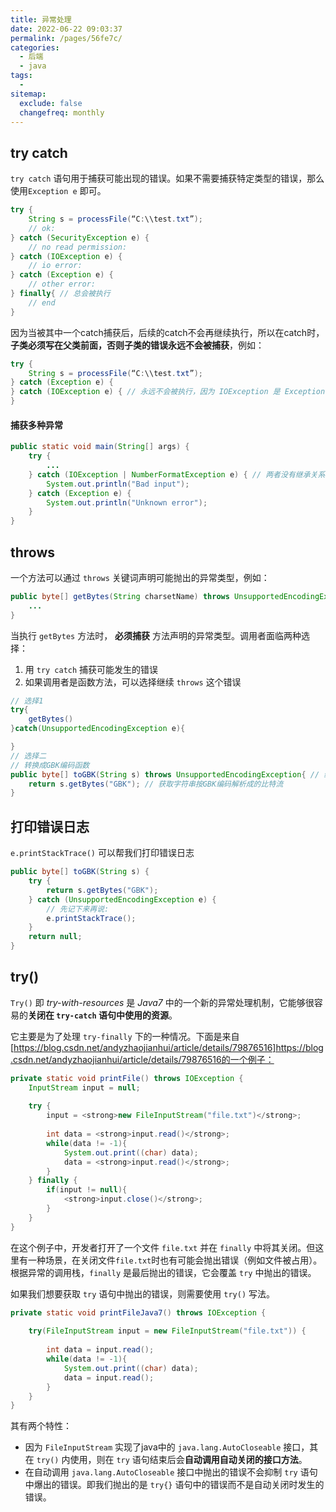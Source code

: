 ```yaml
---
title: 异常处理
date: 2022-06-22 09:03:37
permalink: /pages/56fe7c/
categories:
  - 后端
  - java
tags:
  - 
sitemap:
  exclude: false
  changefreq: monthly
---
```


## try catch

`try catch` 语句用于捕获可能出现的错误。如果不需要捕获特定类型的错误，那么使用`Exception e` 即可。 

```java
try {
    String s = processFile(“C:\\test.txt”);
    // ok:
} catch (SecurityException e) {
    // no read permission:
} catch (IOException e) {
    // io error:
} catch (Exception e) {
    // other error:
} finally{ // 总会被执行
    // end 
}
```

因为当被其中一个catch捕获后，后续的catch不会再继续执行，所以在catch时， **子类必须写在父类前面，否则子类的错误永远不会被捕获**，例如：

```java
try {
    String s = processFile(“C:\\test.txt”);
} catch (Exception e) {
} catch (IOException e) { // 永远不会被执行，因为 IOException 是 Exception 的子类
}
```

#### 捕获多种异常

```java
public static void main(String[] args) {
    try {
        ...
    } catch (IOException | NumberFormatException e) { // 两者没有继承关系
        System.out.println("Bad input");
    } catch (Exception e) {
        System.out.println("Unknown error");
    }
}
```

## throws

一个方法可以通过 `throws` 关键词声明可能抛出的异常类型，例如：

```java
public byte[] getBytes(String charsetName) throws UnsupportedEncodingException { // 获取字符串的比特表示，如果字符串是由不支持的编码表示的，则获取失败
    ...
}
```

当执行 `getBytes` 方法时， **必须捕获** 方法声明的异常类型。调用者面临两种选择：
1.  用 `try catch` 捕获可能发生的错误
2.  如果调用者是函数方法，可以选择继续 `throws` 这个错误

```java
// 选择1
try{
    getBytes()
}catch(UnsupportedEncodingException e){

}
// 选择二
// 转换成GBK编码函数
public byte[] toGBK(String s) throws UnsupportedEncodingException{ // 继续丢给上层处理 
    return s.getBytes("GBK"); // 获取字符串按GBK编码解析成的比特流
}
```


## 打印错误日志

`e.printStackTrace()` 可以帮我们打印错误日志

```java
public byte[] toGBK(String s) {
    try {
        return s.getBytes("GBK");
    } catch (UnsupportedEncodingException e) {
        // 先记下来再说:
        e.printStackTrace();
    }
    return null;
}
```

## try()

`Try()` 即 *try-with-resources* 是 *Java7* 中的一个新的异常处理机制，它能够很容易的**关闭在 `try-catch` 语句中使用的资源**。

它主要是为了处理 `try-finally` 下的一种情况。下面是来自[https://blog.csdn.net/andyzhaojianhui/article/details/79876516]https://blog.csdn.net/andyzhaojianhui/article/details/79876516的一个例子：

```java
private static void printFile() throws IOException {
    InputStream input = null;
 
    try {
        input = <strong>new FileInputStream("file.txt")</strong>;
 
        int data = <strong>input.read()</strong>;
        while(data != -1){
            System.out.print((char) data);
            data = <strong>input.read()</strong>;
        }
    } finally {
        if(input != null){
            <strong>input.close()</strong>;
        }
    }
}
```

在这个例子中，开发者打开了一个文件 `file.txt` 并在 `finally` 中将其关闭。但这里有一种场景，在关闭文件`file.txt`时也有可能会抛出错误（例如文件被占用）。根据异常的调用栈，`finally` 是最后抛出的错误，它会覆盖 `try` 中抛出的错误。

如果我们想要获取 `try` 语句中抛出的错误，则需要使用 `try()` 写法。

```java
private static void printFileJava7() throws IOException {
 
    try(FileInputStream input = new FileInputStream("file.txt")) {
 
        int data = input.read();
        while(data != -1){
            System.out.print((char) data);
            data = input.read();
        }
    }
}
```
其有两个特性：

- 因为 `FileInputStream` 实现了java中的 `java.lang.AutoCloseable` 接口，其在 `try()` 内使用，则在 `try` 语句结束后会**自动调用自动关闭的接口方法**。
- 在自动调用 `java.lang.AutoCloseable` 接口中抛出的错误不会抑制 `try` 语句中爆出的错误。即我们抛出的是 `try{}` 语句中的错误而不是自动关闭时发生的错误。
